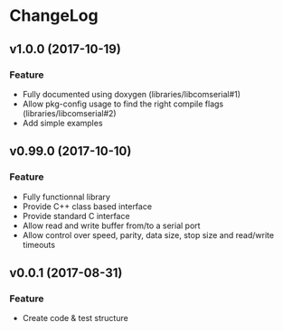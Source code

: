 # ChangeLog

## v1.0.0 (2017-10-19)

### Feature

- Fully documented using doxygen (libraries/libcomserial#1)
- Allow pkg-config usage to find the right compile flags (libraries/libcomserial#2)
- Add simple examples

## v0.99.0 (2017-10-10)

### Feature

- Fully functionnal library
- Provide C++ class based interface
- Provide standard C interface
- Allow read and write buffer from/to a serial port
- Allow control over speed, parity, data size, stop size and read/write timeouts

## v0.0.1 (2017-08-31)

### Feature

- Create code & test structure

